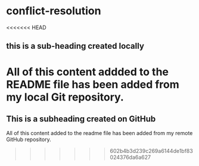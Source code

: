 # conflict-resolution

<<<<<<< HEAD
## this is a sub-heading created locally

All of this content addded to the README file has been added from my local Git repository. 
=======
## This is a subheading created on GitHub


All of this content added to the readme file has been added from my remote GitHub repository.
>>>>>>> 602b4b3d239c269a6144de1bf83024376da6a627
